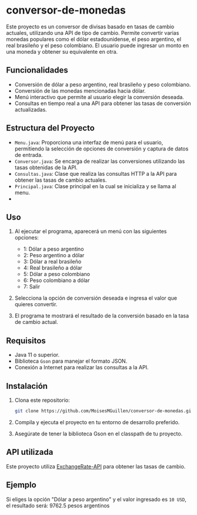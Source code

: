 # conversor-de-monedas

Este proyecto es un conversor de divisas basado en tasas de cambio actuales, utilizando una API de tipo de cambio. Permite convertir varias monedas populares como el dólar estadounidense, el peso argentino, el real brasileño y el peso colombiano. El usuario puede ingresar un monto en una moneda y obtener su equivalente en otra.

## Funcionalidades

- Conversión de dólar a peso argentino, real brasileño y peso colombiano.
- Conversión de las monedas mencionadas hacia dólar.
- Menú interactivo que permite al usuario elegir la conversión deseada.
- Consultas en tiempo real a una API para obtener las tasas de conversión actualizadas.

## Estructura del Proyecto

- `Menu.java`: Proporciona una interfaz de menú para el usuario, permitiendo la selección de opciones de conversión y captura de datos de entrada.
- `Conversor.java`: Se encarga de realizar las conversiones utilizando las tasas obtenidas de la API.
- `Consultas.java`: Clase que realiza las consultas HTTP a la API para obtener las tasas de cambio actuales.
- `Principal.java`: Clase principal en la cual se inicializa y se llama al menu.
- 
## Uso

1. Al ejecutar el programa, aparecerá un menú con las siguientes opciones:
    - 1: Dólar a peso argentino
    - 2: Peso argentino a dólar
    - 3: Dólar a real brasileño
    - 4: Real brasileño a dólar
    - 5: Dólar a peso colombiano
    - 6: Peso colombiano a dólar
    - 7: Salir

2. Selecciona la opción de conversión deseada e ingresa el valor que quieres convertir.

3. El programa te mostrará el resultado de la conversión basado en la tasa de cambio actual.

## Requisitos

- Java 11 o superior.
- Biblioteca `Gson` para manejar el formato JSON.
- Conexión a Internet para realizar las consultas a la API.

## Instalación

1. Clona este repositorio:

    ```bash
    git clone https://github.com/MoisesMGuillen/conversor-de-monedas.git
    ```

2. Compila y ejecuta el proyecto en tu entorno de desarrollo preferido.

3. Asegúrate de tener la biblioteca Gson en el classpath de tu proyecto.

## API utilizada

Este proyecto utiliza [ExchangeRate-API](https://www.exchangerate-api.com/) para obtener las tasas de cambio.

## Ejemplo

Si eliges la opción "Dólar a peso argentino" y el valor ingresado es `10 USD`, el resultado será: 9762.5 pesos argentinos
